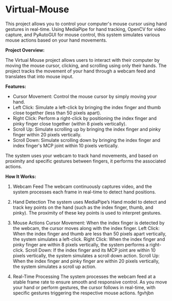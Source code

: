 # Virtual-Mouse
This project allows you to control your computer's mouse cursor using hand gestures in real-time. Using MediaPipe for hand tracking, OpenCV for video capture, and PyAutoGUI for mouse control, this system simulates various mouse actions based on your hand movements.

<b>Project Overview:</b>

The Virtual Mouse project allows users to interact with their computer by moving the mouse cursor, clicking, and scrolling using only their hands. The project tracks the movement of your hand through a webcam feed and translates that into mouse input.

<b>Features:</b>
<ul>
<li>Cursor Movement: Control the mouse cursor by simply moving your hand.</li>
<li>Left Click: Simulate a left-click by bringing the index finger and thumb close together (less than 50 pixels apart).</li>
<li>Right Click: Perform a right-click by positioning the index finger and pinky finger close together (within 8 pixels vertically).</li>
<li>Scroll Up: Simulate scrolling up by bringing the index finger and pinky finger within 20 pixels vertically.</li>
<li>Scroll Down: Simulate scrolling down by bringing the index finger and index finger's MCP joint within 10 pixels vertically.</li>
</ul>  
The system uses your webcam to track hand movements, and based on proximity and specific gestures between fingers, it performs the associated actions.

<b>How It Works:</b>

1. Webcam Feed
The webcam continuously captures video, and the system processes each frame in real-time to detect hand positions.

2. Hand Detection
The system uses MediaPipe’s Hand model to detect and track key points on the hand (such as the index finger, thumb, and pinky). The proximity of these key points is used to interpret gestures.

3. Mouse Actions
Cursor Movement: When the index finger is detected by the webcam, the cursor moves along with the index finger.
Left Click: When the index finger and thumb are less than 50 pixels apart vertically, the system simulates a left-click.
Right Click: When the index finger and pinky finger are within 8 pixels vertically, the system performs a right-click.
Scroll Down: If the index finger and its MCP joint are within 10 pixels vertically, the system simulates a scroll down action.
Scroll Up: When the index finger and pinky finger are within 20 pixels vertically, the system simulates a scroll up action.

4. Real-Time Processing
The system processes the webcam feed at a stable frame rate to ensure smooth and responsive control. As you move your hand or perform gestures, the cursor follows in real-time, with specific gestures triggering the respective mouse actions. fgvhjbn
